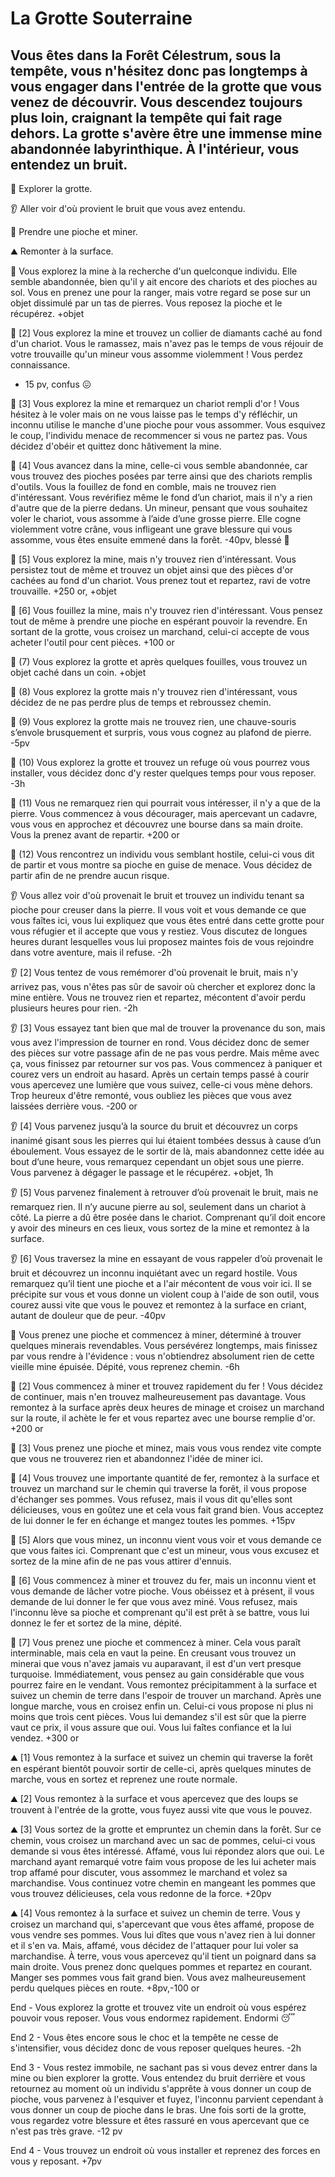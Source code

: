 # La Grotte Souterraine

## Vous êtes dans la Forêt Célestrum, sous la tempête, vous n'hésitez donc pas longtemps à vous engager dans l'entrée de la grotte que vous venez de découvrir. Vous descendez toujours plus loin, craignant la tempête qui fait rage dehors. La grotte s'avère être une immense mine abandonnée labyrinthique. À l'intérieur, vous entendez un bruit.

🔎 Explorer la grotte.

👂 Aller voir d'où provient le bruit que vous avez entendu.

💎 Prendre une pioche et miner.

⛰️ Remonter à la surface.

🔎 Vous explorez la mine à la recherche d'un quelconque individu. Elle semble abandonnée, bien qu'il y ait encore des chariots et des pioches au sol. Vous en prenez une pour la ranger, mais votre regard se pose sur un objet dissimulé par un tas de pierres. Vous reposez la pioche et le récupérez. 
+objet

🔎 [2] Vous explorez la mine et trouvez un collier de diamants caché au fond d'un chariot. Vous le ramassez, mais n'avez pas le temps de vous réjouir de votre trouvaille qu'un mineur vous assomme violemment ! Vous perdez connaissance. 
- 15 pv, confus 😖

🔎 [3] Vous explorez la mine et remarquez un chariot rempli d'or ! Vous hésitez à le voler mais on ne vous laisse pas le temps d'y réfléchir, un inconnu utilise le manche d'une pioche pour vous assommer. Vous esquivez le coup, l'individu menace de recommencer si vous ne partez pas. Vous décidez d'obéir et quittez donc hâtivement la mine.

🔎 [4] Vous avancez dans la mine, celle-ci vous semble abandonnée, car vous trouvez des pioches posées par terre ainsi que des chariots remplis d'outils. Vous la fouillez de fond en comble, mais ne trouvez rien d'intéressant. Vous revérifiez même le fond d’un chariot, mais il n'y a rien d'autre que de la pierre dedans. Un mineur, pensant que vous souhaitez voler le chariot, vous assomme à l’aide d’une grosse pierre. Elle cogne violemment votre crâne, vous infligeant une grave blessure qui vous assomme, vous êtes ensuite emmené dans la forêt.
-40pv, blessé 🤕

🔎 [5] Vous explorez la mine, mais n'y trouvez rien d'intéressant. Vous persistez tout de même et trouvez un objet ainsi que des pièces d'or cachées au fond d'un chariot. Vous prenez tout et repartez, ravi de votre trouvaille. 
+250 or, +objet

🔎 [6] Vous fouillez la mine, mais n'y trouvez rien d'intéressant. Vous pensez tout de même à prendre une pioche en espérant pouvoir la revendre. En sortant de la grotte, vous croisez un marchand, celui-ci accepte de vous acheter l'outil pour cent pièces. 
+100 or

🔎 (7) Vous explorez la grotte et après quelques fouilles, vous trouvez un objet caché dans un coin.
+objet

🔎 (8) Vous explorez la grotte mais n'y trouvez rien d'intéressant, vous décidez de ne pas perdre plus de temps et rebroussez chemin.

🔎 (9) Vous explorez la grotte mais ne trouvez rien, une chauve-souris s’envole brusquement et surpris, vous vous cognez au plafond de pierre. 
-5pv

🔎 (10) Vous explorez la grotte et trouvez un refuge où vous pourrez vous installer, vous décidez donc d'y rester quelques temps pour vous reposer. 
-3h

🔎 (11) Vous ne remarquez rien qui pourrait vous intéresser, il n'y a que de la pierre. Vous commencez à vous décourager, mais apercevant un cadavre, vous vous en approchez et découvrez une bourse dans sa main droite. Vous la prenez avant de repartir. 
+200 or

🔎 (12) Vous rencontrez un individu vous semblant hostile, celui-ci vous dit de partir et vous montre sa pioche en guise de menace. Vous décidez de partir afin de ne prendre aucun risque.

👂 Vous allez voir d'où provenait le bruit et trouvez un individu tenant sa pioche pour creuser dans la pierre. Il vous voit et vous demande ce que vous faîtes ici, vous lui expliquez que vous êtes entré dans cette grotte pour vous réfugier et il accepte que vous y restiez. Vous discutez de longues heures durant lesquelles vous lui proposez maintes fois de vous rejoindre dans votre aventure, mais il refuse.
-2h

👂 [2] Vous tentez de vous remémorer d'où provenait le bruit, mais n'y arrivez pas, vous n'êtes pas sûr de savoir où chercher et explorez donc la mine entière. Vous ne trouvez rien et repartez, mécontent d'avoir perdu plusieurs heures pour rien.
-2h 

👂 [3] Vous essayez tant bien que mal de trouver la provenance du son, mais vous avez l'impression de tourner en rond. Vous décidez donc de semer des pièces sur votre passage afin de ne pas vous perdre. Mais même avec ça, vous finissez par retourner sur vos pas. Vous commencez à paniquer et courez vers un endroit au hasard. Après un certain temps passé à courir vous apercevez une lumière que vous suivez, celle-ci vous mène dehors. Trop heureux d'être remonté, vous oubliez les pièces que vous avez laissées derrière vous.
-200 or 

👂 [4] Vous parvenez jusqu’à la source du bruit et découvrez un corps inanimé gisant sous les pierres qui lui étaient tombées dessus à cause d’un éboulement. Vous essayez de le sortir de là, mais abandonnez cette idée au bout d’une heure, vous remarquez cependant un objet sous une pierre. Vous parvenez à dégager le passage et le récupérez.
+objet, 1h

👂 [5] Vous parvenez finalement à retrouver d’où provenait le bruit, mais ne remarquez rien. Il n’y aucune pierre au sol, seulement dans un chariot à côté. La pierre a dû être posée dans le chariot. Comprenant qu’il doit encore y avoir des mineurs en ces lieux, vous sortez de la mine et remontez à la surface.

👂 [6] Vous traversez la mine en essayant de vous rappeler d’où provenait le bruit et découvrez un inconnu inquiétant avec un regard hostile. Vous remarquez qu’il tient une pioche et a l'air mécontent de vous voir ici. Il se précipite sur vous et vous donne un violent coup à l'aide de son outil, vous courez aussi vite que vous le pouvez et remontez à la surface en criant, autant de douleur que de peur.
-40pv

💎 Vous prenez une pioche et commencez à miner, déterminé à trouver quelques minerais revendables. Vous persévérez longtemps, mais finissez par vous rendre à l'évidence : vous n'obtiendrez absolument rien de cette vieille mine épuisée. Dépité, vous reprenez chemin.
-6h

💎 [2] Vous commencez à miner et trouvez rapidement du fer ! Vous décidez de continuer, mais n'en trouvez malheureusement pas davantage. Vous remontez à la surface après deux heures de minage et croisez un marchand sur la route, il achète le fer et vous repartez avec une bourse remplie d'or. 
+200 or

💎 [3] Vous prenez une pioche et minez, mais vous vous rendez vite compte que vous ne trouverez rien et abandonnez l'idée de miner ici.

💎 [4] Vous trouvez une importante quantité de fer, remontez à la surface et trouvez un marchand sur le chemin qui traverse la forêt, il vous propose d'échanger ses pommes. Vous refusez, mais il vous dit qu'elles sont délicieuses, vous en goûtez une et cela vous fait grand bien. Vous acceptez de lui donner le fer en échange et mangez toutes les pommes.
+15pv

💎 [5] Alors que vous minez, un inconnu vient vous voir et vous demande ce que vous faites ici. Comprenant que c'est un mineur, vous vous excusez et sortez de la mine afin de ne pas vous attirer d'ennuis.

💎 [6] Vous commencez à miner et trouvez du fer, mais un inconnu vient et vous demande de lâcher votre pioche. Vous obéissez et à présent, il vous demande de lui donner le fer que vous avez miné. Vous refusez, mais l'inconnu lève sa pioche et comprenant qu'il est prêt à se battre, vous lui donnez le fer et sortez de la mine, dépité.

💎 [7] Vous prenez une pioche et commencez à miner. Cela vous paraît interminable, mais cela en vaut la peine. En creusant vous trouvez un minerai que vous n'avez jamais vu auparavant, il est d'un vert presque turquoise. Immédiatement, vous pensez au gain considérable que vous pourrez faire en le vendant. Vous remontez précipitamment à la surface et suivez un chemin de terre dans l'espoir de trouver un marchand. Après une longue marche, vous en croisez enfin un. Celui-ci vous propose ni plus ni moins que trois cent pièces. Vous lui demandez s'il est sûr que la pierre vaut ce prix, il vous assure que oui. Vous lui faîtes confiance et la lui vendez.
+300 or

⛰️ [1] Vous remontez à la surface et suivez un chemin qui traverse la forêt en espérant bientôt pouvoir sortir de celle-ci, après quelques minutes de marche, vous en sortez et reprenez une route normale.

⛰️ [2] Vous remontez à la surface et vous apercevez que des loups se trouvent à l'entrée de la grotte, vous fuyez aussi vite que vous le pouvez.

⛰️ [3] Vous sortez de la grotte et empruntez un chemin dans la forêt. Sur ce chemin, vous croisez un marchand avec un sac de pommes, celui-ci vous demande si vous êtes intéressé. Affamé, vous lui répondez alors que oui. Le marchand ayant remarqué votre faim vous propose de les lui acheter mais trop affamé pour discuter, vous assommez le marchand et volez sa marchandise. Vous continuez votre chemin en mangeant les pommes que vous trouvez délicieuses, cela vous redonne de la force.
+20pv

⛰️ [4] Vous remontez à la surface et suivez un chemin de terre. Vous y croisez un marchand qui, s'apercevant que vous êtes affamé, propose de vous vendre ses pommes. Vous lui dîtes que vous n'avez rien à lui donner et il s'en va. Mais, affamé, vous décidez de l'attaquer pour lui voler sa marchandise. À terre, vous vous apercevez qu'il tient un poignard dans sa main droite. Vous prenez donc quelques pommes et repartez en courant. Manger ses pommes vous fait grand bien. Vous avez malheureusement perdu quelques pièces en route.
+8pv,-100 or

End - Vous explorez la grotte et trouvez vite un endroit où vous espérez pouvoir vous reposer. Vous vous endormez rapidement. 
Endormi 😴

End 2 - Vous êtes encore sous le choc et la tempête ne cesse de s'intensifier, vous décidez donc de vous reposer quelques heures.
-2h

End 3 - Vous restez immobile, ne sachant pas si vous devez entrer dans la mine ou bien explorer la grotte. Vous entendez du bruit derrière et vous retournez au moment où un individu s'apprête à vous donner un coup de pioche, vous parvenez à l'esquiver et fuyez, l'inconnu parvient cependant à vous donner un coup de pioche dans le bras. Une fois sorti de la grotte, vous regardez votre blessure et êtes rassuré en vous apercevant que ce n'est pas très grave.
-12 pv

End 4 - Vous trouvez un endroit où vous installer et reprenez des forces en vous y reposant.
+7pv
